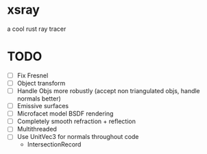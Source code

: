 # xsray
a cool rust ray tracer

# TODO
- [ ] Fix Fresnel
- [ ] Object transform
- [ ] Handle Objs more robustly (accept non triangulated objs, handle normals better)
- [ ] Emissive surfaces
- [ ] Microfacet model BSDF rendering
- [ ] Completely smooth refraction + reflection
- [ ] Multithreaded
- [ ] Use UnitVec3 for normals throughout code
  * IntersectionRecord


